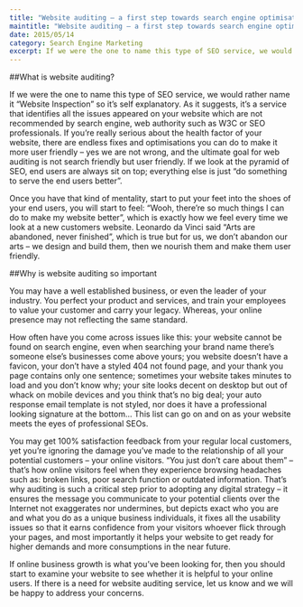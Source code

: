 ```yaml
---
title: "Website auditing – a first step towards search engine optimisation"
maintitle: "Website auditing – a first step towards search engine optimisation"
date: 2015/05/14
category: Search Engine Marketing
excerpt: If we were the one to name this type of SEO service, we would rather name it “Website Inspection” so it’s self explanatory. As it suggests, it’s a service that identifies all the issues appeared on your website which are not recommended by search engine, web authority such as W3C or SEO professionals.
---
```


##What is website auditing?

If we were the one to name this type of SEO service, we would rather name it “Website Inspection” so it’s self explanatory. As it suggests, it’s a service that identifies all the issues appeared on your website which are not recommended by search engine, web authority such as W3C or SEO professionals. If you’re really serious about the health factor of your website, there are endless fixes and optimisations you can do to make it more user friendly – yes we are not wrong, and the ultimate goal for web auditing is not search friendly but user friendly. If we look at the pyramid of SEO, end users are always sit on top; everything else is just “do something to serve the end users better”.

Once you have that kind of mentality, start to put your feet into the shoes of your end users, you will start to feel: “Wooh, there’re so much things I can do to make my website better”, which is exactly how we feel every time we look at a new customers website. Leonardo da Vinci said “Arts are abandoned, never finished”, which is true but for us, we don’t abandon our arts – we design and build them, then we nourish them and make them user friendly.

##Why is website auditing so important

You may have a well established business, or even the leader of your industry. You perfect your product and services, and train your employees to value your customer and carry your legacy. Whereas, your online presence may not reflecting the same standard.

How often have you come across issues like this: your website cannot be found on search engine, even when searching your brand name there’s someone else’s businesses come above yours; you website doesn’t have a favicon, your don’t have a styled 404 not found page, and your thank you page contains only one sentence; sometimes your website takes minutes to load and you don’t know why; your site looks decent on desktop but out of whack on mobile devices and you think that’s no big deal; your auto response email template is not styled, nor does it have a professional looking signature at the bottom… This list can go on and on as your website meets the eyes of professional SEOs.

You may get 100% satisfaction feedback from your regular local customers, yet you’re ignoring the damage you’ve made to the relationship of all your potential customers – your online visitors. “You just don’t care about them” – that’s how online visitors feel when they experience browsing headaches such as: broken links, poor search function or outdated information. That’s why auditing is such a critical step prior to adopting any digital strategy – it ensures the message you communicate to your potential clients over the Internet not exaggerates nor undermines, but depicts exact who you are and what you do as a unique business individuals, it fixes all the usability issues so that it earns confidence from your visitors whoever flick through your pages, and most importantly it helps your website to get ready for higher demands and more consumptions in the near future.

If online business growth is what you’ve been looking for, then you should start to examine your website to see whether it is helpful to your online users. If there is a need for website auditing service, let us know and we will be happy to address your concerns.
